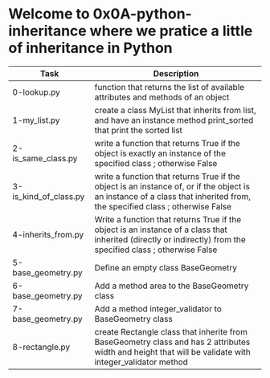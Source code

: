 # Welcome to 0x0A-python-inheritance where we pratice a little of inheritance in Python

| Task | Description |
| ---- | ----------- |
| 0-lookup.py | function that returns the list of available attributes and methods of an object |
| 1-my_list.py | create a class MyList that inherits from list, and have an instance method print_sorted that print the sorted list |
| 2-is_same_class.py | write a function that returns True if the object is exactly an instance of the specified class ; otherwise False |
| 3-is_kind_of_class.py | write a function that returns True if the object is an instance of, or if the object is an instance of a class that inherited from, the specified class ; otherwise False |
| 4-inherits_from.py | Write a function that returns True if the object is an instance of a class that inherited (directly or indirectly) from the specified class ; otherwise False |
| 5-base_geometry.py | Define an empty class BaseGeometry |
| 6-base_geometry.py | Add a method area to the BaseGeometry class |
| 7-base_geometry.py | Add a method integer_validator to BaseGeometry class |
| 8-rectangle.py | create Rectangle class that inherite from BaseGeometry class and has 2 attributes width and height that will be validate with integer_validator method |
